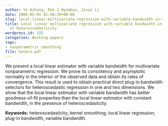 ```yaml
---
author: Ye Azhong, Rob J Hyndman, Zinai Li
date: 2006-05-01 01:50:39+00:00
slug: local-linear-multivariate-regression-with-variable-bandwidth-in-the-presence-of-heteroscedasticity
title: Local linear multivariate regression with variable bandwidth in the presence
  of heteroscedasticity
wordpress_id: 325
categories: Working papers
tags:
- nonparametric smoothing
file: hetero.pdf
---
```


We present a local linear estimator with variable bandwidth for multivariate nonparametric regression. We prove its consistency and asymptotic normality in the interior of the observed data and obtain its rates of convergence. This result is used to obtain practical direct plug-in bandwidth selectors for heteroscedastic regression in one and two dimensions. We show that the local linear estimator with variable bandwidth has better goodness-of-fit properties than the local linear estimator with constant bandwidth, in the presence of heteroscedasticity.

**Keywords:** heteroscedasticity; kernel smoothing; local linear regression; plug-in bandwidth, variable bandwidth.
